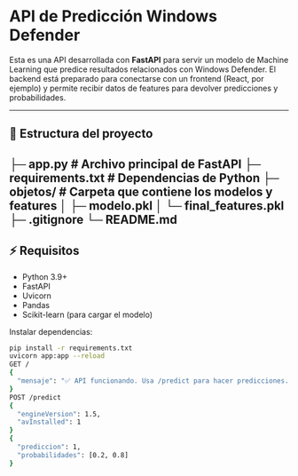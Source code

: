 # API de Predicción Windows Defender

Esta es una API desarrollada con **FastAPI** para servir un modelo de Machine Learning que predice resultados relacionados con Windows Defender. El backend está preparado para conectarse con un frontend (React, por ejemplo) y permite recibir datos de features para devolver predicciones y probabilidades.

---

## 📂 Estructura del proyecto


├─ app.py # Archivo principal de FastAPI
├─ requirements.txt # Dependencias de Python
├─ objetos/ # Carpeta que contiene los modelos y features
│ ├─ modelo.pkl
│ └─ final_features.pkl
├─ .gitignore
└─ README.md
---

## ⚡ Requisitos

- Python 3.9+
- FastAPI
- Uvicorn
- Pandas
- Scikit-learn (para cargar el modelo)

Instalar dependencias:

```bash
pip install -r requirements.txt
uvicorn app:app --reload
GET /
{
  "mensaje": "✅ API funcionando. Usa /predict para hacer predicciones."
}
POST /predict
{
  "engineVersion": 1.5,
  "avInstalled": 1
}
{
  "prediccion": 1,
  "probabilidades": [0.2, 0.8]
}
